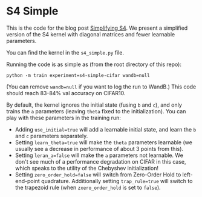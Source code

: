 # S4 Simple

This is the code for the blog post [Simplifying S4](https://hazyresearch.stanford.edu/blog/2022-06-11-simplifying-s4).
We present a simplified version of the S4 kernel with diagonal matrices and fewer learnable parameters.

You can find the kernel in the `s4_simple.py` file.

Running the code is as simple as (from the root directory of this repo):
```
python -m train experiment=s4-simple-cifar wandb=null
```
(You can remove `wandb=null` if you want to log the run to WandB.)
This code should reach 83-84% val accuracy on CIFAR10.

By default, the kernel ignores the initial state (fusing `b` and `c`), and only trains the `a` parameters (leaving `theta` fixed to the initialization).
You can play with these parameters in the training run:
* Adding `use_initial=true` will add a learnable initial state, and learn the `b` and `c` parameters separately.
* Setting `learn_theta=true` will make the `theta` parameters learnable (we usually see a decrease in performance of about 3 points from this).
* Setting `leran_a=false` will make the `a` parameters not learnable. We don't see much of a performance degradation on CIFAR in this case, which speaks to the utility of the Chebyshev initialization!
* Setting `zero_order_hold=false` will switch from Zero-Order Hold to left-end-point quadrature. Additionally setting `trap_rule=true` will switch to the trapezoid rule (when `zxero_order_hold` is set to `false`).